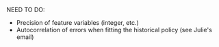 NEED TO DO:
- Precision of feature variables (integer, etc.)
- Autocorrelation of errors when fitting the historical policy (see Julie's email)